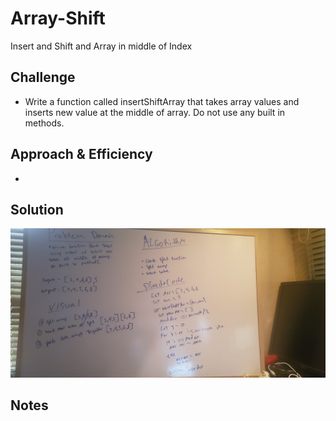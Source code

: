 # Array-Shift
<!-- Short summary or background information -->
Insert and Shift and Array in middle of Index

## Challenge
<!-- Description of the challenge -->
- Write a function called insertShiftArray that takes array values and inserts new value at the middle of array. Do not use any built in methods. 

## Approach & Efficiency
<!-- What approach did you take? Why? What is the Big O space/time for this approach? -->
- 

## Solution
<!-- Embedded whiteboard image -->


![Reverse](shift.jpg)

## Notes